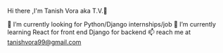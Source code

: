  Hi there ,I'm Tanish Vora aka T.V.👋
 



🔭 I’m currently looking for Python/Django internships/job
🌱 I’m currently learning React for front end Django for backend
📫 reach me at tanishvora99@gmail.com

